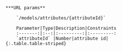     ***URL params**

        `/models/attributes/{attributeId}`

        Parameter|Type|Description|Constraints
        :-------:|:--:|:---------:|:---------:
        `attributeId` |Number|attribute id|
    {:.table.table-striped}

